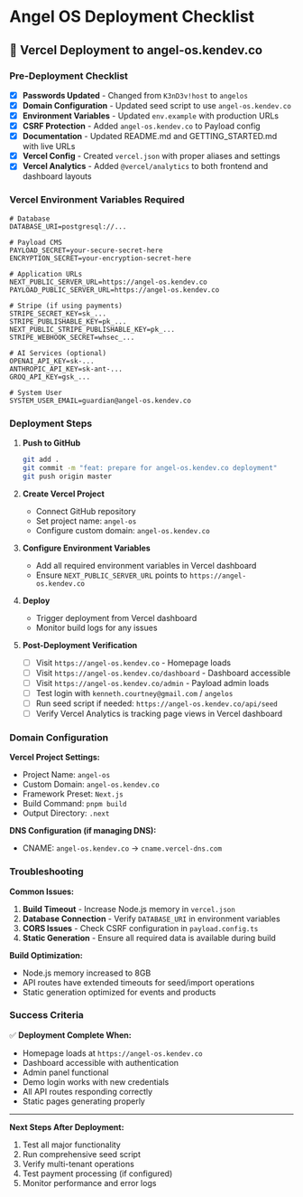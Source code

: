 # Angel OS Deployment Checklist

## 🚀 Vercel Deployment to angel-os.kendev.co

### Pre-Deployment Checklist

- [x] **Passwords Updated** - Changed from `K3nD3v!host` to `angelos`
- [x] **Domain Configuration** - Updated seed script to use `angel-os.kendev.co`
- [x] **Environment Variables** - Updated `env.example` with production URLs
- [x] **CSRF Protection** - Added `angel-os.kendev.co` to Payload config
- [x] **Documentation** - Updated README.md and GETTING_STARTED.md with live URLs
- [x] **Vercel Config** - Created `vercel.json` with proper aliases and settings
- [x] **Vercel Analytics** - Added `@vercel/analytics` to both frontend and dashboard layouts

### Vercel Environment Variables Required

```env
# Database
DATABASE_URI=postgresql://...

# Payload CMS
PAYLOAD_SECRET=your-secure-secret-here
ENCRYPTION_SECRET=your-encryption-secret-here

# Application URLs
NEXT_PUBLIC_SERVER_URL=https://angel-os.kendev.co
PAYLOAD_PUBLIC_SERVER_URL=https://angel-os.kendev.co

# Stripe (if using payments)
STRIPE_SECRET_KEY=sk_...
STRIPE_PUBLISHABLE_KEY=pk_...
NEXT_PUBLIC_STRIPE_PUBLISHABLE_KEY=pk_...
STRIPE_WEBHOOK_SECRET=whsec_...

# AI Services (optional)
OPENAI_API_KEY=sk-...
ANTHROPIC_API_KEY=sk-ant-...
GROQ_API_KEY=gsk_...

# System User
SYSTEM_USER_EMAIL=guardian@angel-os.kendev.co
```

### Deployment Steps

1. **Push to GitHub**
   ```bash
   git add .
   git commit -m "feat: prepare for angel-os.kendev.co deployment"
   git push origin master
   ```

2. **Create Vercel Project**
   - Connect GitHub repository
   - Set project name: `angel-os`
   - Configure custom domain: `angel-os.kendev.co`

3. **Configure Environment Variables**
   - Add all required environment variables in Vercel dashboard
   - Ensure `NEXT_PUBLIC_SERVER_URL` points to `https://angel-os.kendev.co`

4. **Deploy**
   - Trigger deployment from Vercel dashboard
   - Monitor build logs for any issues

5. **Post-Deployment Verification**
   - [ ] Visit `https://angel-os.kendev.co` - Homepage loads
   - [ ] Visit `https://angel-os.kendev.co/dashboard` - Dashboard accessible
   - [ ] Visit `https://angel-os.kendev.co/admin` - Payload admin loads
   - [ ] Test login with `kenneth.courtney@gmail.com` / `angelos`
   - [ ] Run seed script if needed: `https://angel-os.kendev.co/api/seed`
   - [ ] Verify Vercel Analytics is tracking page views in Vercel dashboard

### Domain Configuration

**Vercel Project Settings:**
- Project Name: `angel-os`
- Custom Domain: `angel-os.kendev.co`
- Framework Preset: `Next.js`
- Build Command: `pnpm build`
- Output Directory: `.next`

**DNS Configuration (if managing DNS):**
- CNAME: `angel-os.kendev.co` → `cname.vercel-dns.com`

### Troubleshooting

**Common Issues:**
1. **Build Timeout** - Increase Node.js memory in `vercel.json`
2. **Database Connection** - Verify `DATABASE_URI` in environment variables
3. **CORS Issues** - Check CSRF configuration in `payload.config.ts`
4. **Static Generation** - Ensure all required data is available during build

**Build Optimization:**
- Node.js memory increased to 8GB
- API routes have extended timeouts for seed/import operations
- Static generation optimized for events and products

### Success Criteria

✅ **Deployment Complete When:**
- Homepage loads at `https://angel-os.kendev.co`
- Dashboard accessible with authentication
- Admin panel functional
- Demo login works with new credentials
- All API routes responding correctly
- Static pages generating properly

---

**Next Steps After Deployment:**
1. Test all major functionality
2. Run comprehensive seed script
3. Verify multi-tenant operations
4. Test payment processing (if configured)
5. Monitor performance and error logs